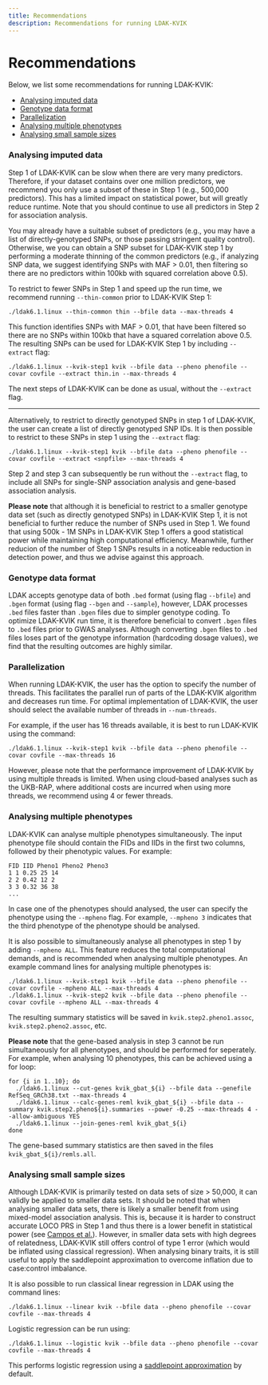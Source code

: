 ```yaml
---
title: Recommendations
description: Recommendations for running LDAK-KVIK
---
```


# Recommendations

Below, we list some recommendations for running LDAK-KVIK:


- [Analysing imputed data](#analysing-imputed-data)  
- [Genotype data format](#genotype-data-format)  
- [Parallelization](#parallelization)  
- [Analysing multiple phenotypes](#analysing-multiple-phenotypes)  
- [Analysing small sample sizes](#analysing-small-sample-sizes)  

### Analysing imputed data

Step 1 of LDAK-KVIK can be slow when there are very many predictors. Therefore, if your dataset contains over one million predictors, we recommend you only use a subset of these in Step 1 (e.g., 500,000 predictors). This has a limited impact on statistical power, but will greatly reduce runtime. Note that you should continue to use all predictors in Step 2 for association analysis.

You may already have a suitable subset of predictors (e.g., you may have a list of directly-genotyped SNPs, or those passing stringent quality control). Otherwise, we you can obtain a SNP subset for LDAK-KVIK step 1 by performing a moderate thinning of the common predictors (e.g., if analyzing SNP data, we suggest identifying SNPs with MAF > 0.01, then filtering so there are no predictors within 100kb with squared correlation above 0.5).

To restrict to fewer SNPs in Step 1 and speed up the run time, we recommend running `--thin-common` prior to LDAK-KVIK Step 1:

```
./ldak6.1.linux --thin-common thin --bfile data --max-threads 4
```
This function identifies SNPs with MAF > 0.01, that have been filtered so there are no SNPs within 100kb that have a squared correlation above 0.5. The resulting SNPs can be used for LDAK-KVIK Step 1 by including `--extract` flag:
```
./ldak6.1.linux --kvik-step1 kvik --bfile data --pheno phenofile --covar covfile --extract thin.in --max-threads 4
```
The next steps of LDAK-KVIK can be done as usual, without the `--extract` flag.

---

Alternatively, to restrict to directly genotyped SNPs in step 1 of LDAK-KVIK, the user can create a list of directly genotyped SNP IDs. It is then possible to restrict to these SNPs in step 1 using the `--extract` flag:
```
./ldak6.1.linux --kvik-step1 kvik --bfile data --pheno phenofile --covar covfile --extract <snpfile> --max-threads 4
```

Step 2 and step 3 can subsequently be run without the `--extract` flag, to include all SNPs for single-SNP association analysis and gene-based association analysis.

**Please note** that although it is beneficial to restrict to a smaller genotype data set (such as directly genotyped SNPs) in LDAK-KVIK Step 1, it is not beneficial to further reduce the number of SNPs used in Step 1. We found that using 500k - 1M SNPs in LDAK-KVIK Step 1 offers a good statistical power while maintaining high computational efficiency.  Meanwhile, further reducion of the number of Step 1 SNPs results in a noticeable reduction in detection power, and thus we advise against this approach.

### Genotype data format

LDAK accepts genotype data of both `.bed` format (using flag `--bfile`) and `.bgen` format (using flag `--bgen` and `--sample`), however, LDAK processes `.bed` files faster than `.bgen` files due to simpler genotype coding. To optimize LDAK-KVIK run time, it is therefore beneficial to convert `.bgen` files to `.bed` files prior to GWAS analyses. Although converting `.bgen` files to `.bed` files loses part of the genotype information (hardcoding dosage values), we find that the resulting outcomes are highly similar. 

### Parallelization

When running LDAK-KVIK, the user has the option to specify the number of threads. This facilitates the parallel run of parts of the LDAK-KVIK algorithm and decreases run time. For optimal implementation of LDAK-KVIK, the user should select the available number of threads in `--num-threads`.

For example, if the user has 16 threads available, it is best to run LDAK-KVIK using the command:
```
./ldak6.1.linux --kvik-step1 kvik --bfile data --pheno phenofile --covar covfile --max-threads 16
```

However, please note that the performance improvement of LDAK-KVIK by using multiple threads is limited. When using cloud-based analyses such as the UKB-RAP, where additional costs are incurred when using more threads, we recommend using 4 or fewer threads.

### Analysing multiple phenotypes

LDAK-KVIK can analyse multiple phenotypes simultaneously. The input phenotype file should contain the FIDs and IIDs in the first two columns, followed by their phenotypic values. For example:
```
FID IID Pheno1 Pheno2 Pheno3
1 1 0.25 25 14
2 2 0.42 12 2
3 3 0.32 36 38
...
```

In case one of the phenotypes should analysed, the user can specify the phenotype using the `--mpheno` flag. For example, `--mpheno 3` indicates that the third phenotype of the phenotype should be analysed.

It is also possible to simultaneously analyse all phenotypes in step 1 by adding `--mpheno ALL`. This feature reduces the total computational demands, and is recommended when analysing multiple phenotypes. An example command lines for analysing multiple phenotypes is:

```
./ldak6.1.linux --kvik-step1 kvik --bfile data --pheno phenofile --covar covfile --mpheno ALL --max-threads 4
./ldak6.1.linux --kvik-step2 kvik --bfile data --pheno phenofile --covar covfile --mpheno ALL --max-threads 4
```
The resulting summary statistics will be saved in `kvik.step2.pheno1.assoc`, `kvik.step2.pheno2.assoc`, etc.

**Please note** that the gene-based analysis in step 3 cannot be run simultaneously for all phenotypes, and should be performed for seperately. For example, when analysing 10 phenotypes, this can be achieved using a for loop:

```
for {i in 1..10}; do
  ./ldak6.1.linux --cut-genes kvik_gbat_${i} --bfile data --genefile RefSeq_GRCh38.txt --max-threads 4
  ./ldak6.1.linux --calc-genes-reml kvik_gbat_${i} --bfile data --summary kvik.step2.pheno${i}.summaries --power -0.25 --max-threads 4 --allow-ambiguous YES
  ./ldak6.1.linux --join-genes-reml kvik_gbat_${i}
done
```
The gene-based summary statistics are then saved in the files `kvik_gbat_${i}/remls.all`.

### Analysing small sample sizes

Although LDAK-KVIK is primarily tested on data sets of size > 50,000, it can validly be applied to smaller data sets. It should be noted that when analysing smaller data sets, there is likely a smaller benefit from using mixed-model association analysis. This is, because it is harder to construct accurate LOCO PRS in Step 1 and thus there is a lower benefit in statistical power (see [Campos et al.](https://www.nature.com/articles/s41588-023-01500-0)). However, in smaller data sets with high degrees of relatedness, LDAK-KVIK still offers control of type 1 error (which would be inflated using classical regression). When analysing binary traits, it is still useful to apply the saddlepoint approximation to overcome inflation due to case:control imbalance. 

It is also possible to run classical linear regression in LDAK using the command lines:

```
./ldak6.1.linux --linear kvik --bfile data --pheno phenofile --covar covfile --max-threads 4
```

Logistic regression can be run using:

```
./ldak6.1.linux --logistic kvik --bfile data --pheno phenofile --covar covfile --max-threads 4
```
This performs logistic regression using a [saddlepoint approximation](/docs/assoc/spa) by default.

